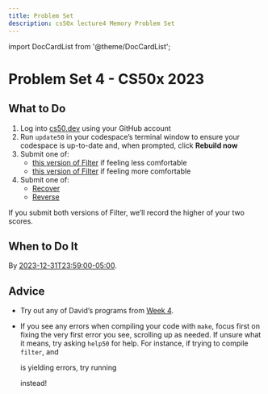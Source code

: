 ```yaml
---
title: Problem Set
description: cs50x lecture4 Memory Problem Set
---
```


import DocCardList from '@theme/DocCardList';

# Problem Set 4 - CS50x 2023

## What to Do

1.  Log into [cs50.dev](https://cs50.dev/) using your GitHub account
2.  Run `update50` in your codespace’s terminal window to ensure your codespace is up-to-date and, when prompted, click **Rebuild now**
3.  Submit one of:
    -   [this version of Filter](less.md) if feeling less comfortable
    -   [this version of Filter](more.md) if feeling more comfortable
4.  Submit one of:
    -   [Recover](recover.md)
    -   [Reverse](reverse.md)

If you submit both versions of Filter, we’ll record the higher of your two scores.

## When to Do It

By [2023-12-31T23:59:00-05:00](https://time.cs50.io/20231231T235900-0500).

## Advice

-   Try out any of David’s programs from [Week 4](https://cs50.harvard.edu/x/2023/weeks/4/).
-   If you see any errors when compiling your code with `make`, focus first on fixing the very first error you see, scrolling up as needed. If unsure what it means, try asking `help50` for help. For instance, if trying to compile `filter`, and

    is yielding errors, try running

    instead!

<DocCardList />
